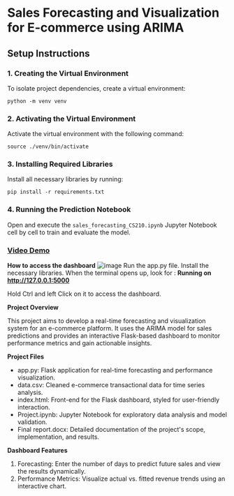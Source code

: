 # Sales Forecasting and Visualization for E-commerce using ARIMA

## Setup Instructions

### 1. Creating the Virtual Environment

To isolate project dependencies, create a virtual environment:

```
python -m venv venv
```

### 2. Activating the Virtual Environment

Activate the virtual environment with the following command:

```
source ./venv/bin/activate
```

### 3. Installing Required Libraries

Install all necessary libraries by running:

```
pip install -r requirements.txt
```

### 4. Running the Prediction Notebook

Open and execute the `sales_forecasting_CS210.ipynb` Jupyter Notebook cell by cell to train and evaluate the model.

### [Video Demo](https://youtu.be/SCHvOouNYck)

**How to access the dashboard**
![image](https://github.com/user-attachments/assets/7e74c5ab-c51f-4139-998f-61a5c704e59b)
Run the app.py file. Install the necessary libraries. When the terminal opens up, look for : **Running on http://127.0.0.1:5000**

Hold Ctrl and left Click on it to access the dashboard.

**Project Overview**

This project aims to develop a real-time forecasting and visualization system for an e-commerce platform. It uses the ARIMA model for sales predictions and provides an interactive Flask-based dashboard to monitor performance metrics and gain actionable insights.

**Project Files**
* app.py: Flask application for real-time forecasting and performance visualization.
* data.csv: Cleaned e-commerce transactional data for time series analysis.
* index.html: Front-end for the Flask dashboard, styled for user-friendly interaction.
* Project.ipynb: Jupyter Notebook for exploratory data analysis and model validation.
* Final report.docx: Detailed documentation of the project's scope, implementation, and results.

**Dashboard Features**
1) Forecasting: Enter the number of days to predict future sales and view the results dynamically.
2) Performance Metrics: Visualize actual vs. fitted revenue trends using an interactive chart.




